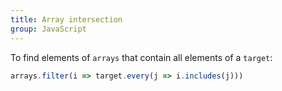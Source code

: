 ```yaml
---
title: Array intersection
group: JavaScript
---
```


To find elements of `arrays` that contain all elements of a `target`:

```javascript
arrays.filter(i => target.every(j => i.includes(j)))
```